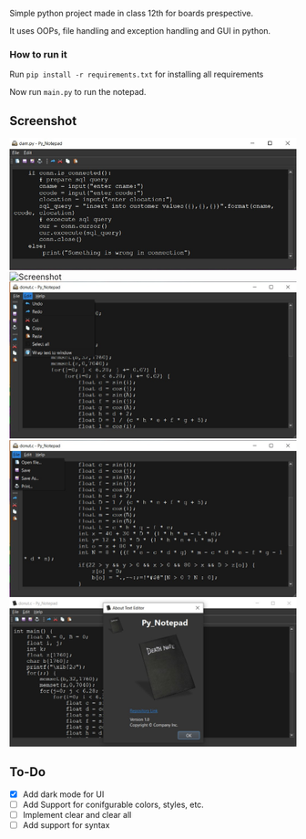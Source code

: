 Simple python project made in class 12th for boards prespective.

It uses OOPs, file handling and exception handling and GUI in python.

### How to run it

Run `pip install -r requirements.txt` for installing all requirements

Now run `main.py` to run the notepad.

## Screenshot

![Screenshot](https://github.com/venomsnake/Notepad/blob/master/screenshot.jpg)
![Screenshot](https://github.com/venomsnake/Notepad/blob/master/screenshot0.jpg)
![Screenshot](https://github.com/venomsnake/Notepad/blob/master/screenshot01.jpg)
![Screenshot](https://github.com/venomsnake/Notepad/blob/master/screenshot02.jpg)
![Screenshot](https://github.com/venomsnake/Notepad/blob/master/screenshot03.jpg)
## To-Do
- [x] Add dark mode for UI
- [ ] Add Support for conifgurable colors, styles, etc.
- [ ] Implement clear and clear all
- [ ] Add support for syntax
